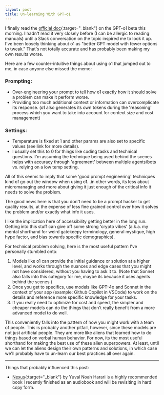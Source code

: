 ```yaml
---
layout: post
title: Un-learning With GPT-o1
---
```


I finally read the [official doc](https://platform.openai.com/docs/guides/reasoning){:target="_blank"} on the GPT-o1 beta this morning.  I hadn't read it very closely before (I can be allergic to reading manuals) until a Slack conversation on the topic inspired me to look it up.  I've been loosely thinking about o1 as "better GPT model with fewer options to tweak."  That's not totally accurate and has probably been making my own results worse.

Here are a few counter-intuitive things about using o1 that jumped out to me, in case anyone else missed the memo:

<!--more-->

### Prompting: 
- Over-engineering your prompt to tell how o1 exactly how it should solve a problem can make it perform worse.
- Providing too much additional context or information can overcomplicate its response.  (o1 also generates its own tokens during the 'reasoning' process which you want to take into account for context size and cost management)

### Settings: 
- Temperature is fixed at 1 and other params are also set to specific values (see link for more details).
- I usually set this to 0 for things like coding tasks and technical questions.  I'm assuming the technique being used behind the scenes helps with accuracy through 'agreement' between multiple agents/bots vs. relying on a low temp setting.

All of this seems to imply that some 'good prompt engineering' techniques kind of go out the window when using o1...in other words, its less about micromanaging and more about giving it just enough of the critical info it needs to solve the problem.

The good news here is that you don't need to be a prompt hacker to get quality results, at the expense of less fine grained control over how it solves the problem and/or exactly what info it uses.

I like the implication here of accessibility getting better in the long run.  Getting into this stuff can give off some strong 'crypto vibes' (a.k.a. my mental shorthand for weird gatekeepy terminology, general mystique, high hype factor, and bias towards specific demographics).

For technical problem solving, here is the most useful pattern I've personally stumbled onto:

1. Models like o1 can provide the initial guidance or solution at a higher level, and works through the nuances and edge cases that you might not have considered, without you having to ask it to.  (Note that Sonnet also falls into this category for me, maybe its because it uses agents behind the scenes.)
2. Once you get to specifics, use models like GPT-4o and Sonnet in the context of your app (example: Github Copilot in VSCode) to work on the details and reference more specific knowledge for your tasks.
3. If you really need to optimize for cost and speed, the simpler and cheaper models can do the things that don't really benefit from a more advanced model to do well.

This conveniently falls into the pattern of how you might work with a team of people.  This is probably another pitfall, however, since these models are not just artificial people.  They are more like aliens that learned how to do things based on verbal human behavior.  For now, its the most useful shorthand for making the best use of these alien superpowers.  At least, until we can let the aliens design their own patterns and solutions, in which case we'll probably have to un-learn our best practices all over again.

****

Things that probably influenced this post:
* [Nexus](https://www.ynharari.com/book/nexus/){:target="_blank"} by Yuval Noah Harari is a highly recommended book I recently finished as an audiobook and will be revisiting in hard copy form.
